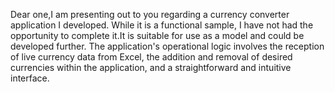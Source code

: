Dear one,I am presenting out to you regarding a currency converter application I developed. While it is a functional sample, I have not had the opportunity to complete it.It is suitable for use as a model and could be developed further. 
The application's operational logic involves the reception of live currency data from Excel, the addition and removal of desired currencies within the application, and a straightforward and intuitive interface.
